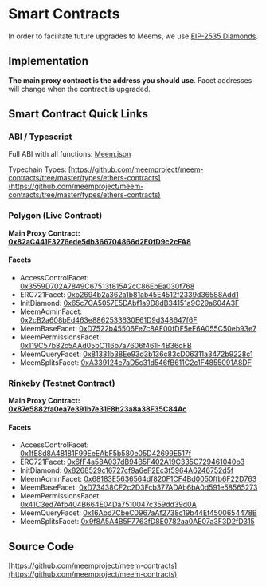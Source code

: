 # Smart Contracts

In order to facilitate future upgrades to Meems, we use [EIP-2535 Diamonds](https://eips.ethereum.org/EIPS/eip-2535).

## Implementation

**The main proxy contract is the address you should use**. Facet addresses will change when the contract is upgraded.

## Smart Contract Quick Links

### ABI / Typescript

Full ABI with all functions: [Meem.json](https://raw.githubusercontent.com/meemproject/meem-contracts/master/types/Meem.json)

Typechain Types: [https://github.com/meemproject/meem-contracts/tree/master/types/ethers-contracts](https://github.com/meemproject/meem-contracts/tree/master/types/ethers-contracts)

### Polygon (Live Contract)

**Main Proxy Contract: [0x82aC441F3276ede5db366704866d2E0fD9c2cFA8](https://polygonscan.com/address/0x82aC441F3276ede5db366704866d2E0fD9c2cFA8)**

#### Facets

* AccessControlFacet: [0x3559D702A7849C67513f815A2cC86EbEa030f768](https://polygonscan.com/address/0x3559D702A7849C67513f815A2cC86EbEa030f768)
* ERC721Facet: [0xb2694b2a362a1b81ab45E4512f2339d36588Add1](https://polygonscan.com/address/0xb2694b2a362a1b81ab45E4512f2339d36588Add1)
* InitDiamond: [0x65c7CA5057E5DAbf1a9D8dB34151a9C29a604A3F](https://polygonscan.com/address/0x65c7CA5057E5DAbf1a9D8dB34151a9C29a604A3F)
* MeemAdminFacet: [0x2cB2a608bEd463e8862533630E61D9d348647f6F](https://polygonscan.com/address/0x2cB2a608bEd463e8862533630E61D9d348647f6F)
* MeemBaseFacet: [0xD7522b45506Fe7c8AF00fDF5eF6A055C50eb93e7](https://polygonscan.com/address/0xD7522b45506Fe7c8AF00fDF5eF6A055C50eb93e7)
* MeemPermissionsFacet: [0x119C57b82c5AAd05bC116b7a7606f461F4B36dFB](https://polygonscan.com/address/0x119C57b82c5AAd05bC116b7a7606f461F4B36dFB)
* MeemQueryFacet: [0x81331b38Ee93d3b136c83cD06311a3472b9228c1](https://polygonscan.com/address/0x81331b38Ee93d3b136c83cD06311a3472b9228c1)
* MeemSplitsFacet: [0xA339124e7aD5c31d546fB611C2c1F4855091A8DF](https://polygonscan.com/address/0xA339124e7aD5c31d546fB611C2c1F4855091A8DF)

### Rinkeby (Testnet Contract)

**Main Proxy Contract: [0x87e5882fa0ea7e391b7e31E8b23a8a38F35C84Ac](https://rinkeby.etherscan.io/address/0x87e5882fa0ea7e391b7e31E8b23a8a38F35C84Ac)**

#### Facets

* AccessControlFacet: [0x1fE8d8A48181F99EeEAbF5b580e05D42699E517f](https://rinkeby.etherscan.io/address/0x1fE8d8A48181F99EeEAbF5b580e05D42699E517f)
* ERC721Facet: [0x6fF4a58A037dB94B5F402A19C335C729461040b3](https://rinkeby.etherscan.io/address/0x6fF4a58A037dB94B5F402A19C335C729461040b3)
* InitDiamond: [0x8268529c16727cf9a6eF2Ec3f5964A6246752d5f](https://rinkeby.etherscan.io/address/0x8268529c16727cf9a6eF2Ec3f5964A6246752d5f)
* MeemAdminFacet: [0x68183E5636564df820F1CF4Bd0050ffb6F22D763](https://rinkeby.etherscan.io/address/0x68183E5636564df820F1CF4Bd0050ffb6F22D763)
* MeemBaseFacet: [0xD73438CF2c2D3Fcb377ADAb6bA0d591e58565273](https://rinkeby.etherscan.io/address/0xD73438CF2c2D3Fcb377ADAb6bA0d591e58565273)
* MeemPermissionsFacet: [0x41C3ed7Afb404B664E04Da7510047c359dd39d0A](https://rinkeby.etherscan.io/address/0x41C3ed7Afb404B664E04Da7510047c359dd39d0A)
* MeemQueryFacet: [0x16Abd7CbeC0967aAf2738c19b44Ef4500654478B](https://rinkeby.etherscan.io/address/0x16Abd7CbeC0967aAf2738c19b44Ef4500654478B)
* MeemSplitsFacet: [0x9f8A5A4B5F7763fD8E0782aa0AE07a3F3D2fD315](https://rinkeby.etherscan.io/address/0x9f8A5A4B5F7763fD8E0782aa0AE07a3F3D2fD315)

## Source Code

[https://github.com/meemproject/meem-contracts](https://github.com/meemproject/meem-contracts)
